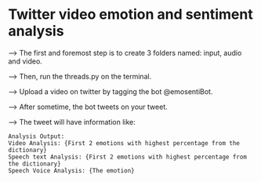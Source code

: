 # Twitter video emotion and sentiment analysis

--> The first and foremost step is to create 3 folders named: input, audio and video.


--> Then, run the threads.py on the terminal.


--> Upload a video on twitter by tagging the bot @emosentiBot.



--> After sometime, the bot tweets on your tweet.



--> The tweet will have information like:


    Analysis Output:
    Video Analysis: {First 2 emotions with highest percentage from the dictionary}  
    Speech text Analysis: {First 2 emotions with highest percentage from the dictionary}  
    Speech Voice Analysis: {The emotion}
    

